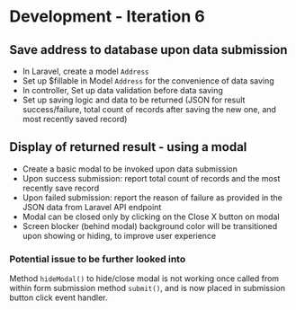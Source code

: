 # Development - Iteration 6

<a name="1"></a>
## Save address to database upon data submission

- In Laravel, create a model ```Address```
- Set up $fillable in Model ```Address``` for the convenience of data saving
- In controller, Set up data validation before data saving 
- Set up saving logic and data to be returned (JSON for result success/failure, total count of records after saving the new one, and most recently saved record)

<a name="2"></a>
## Display of returned result - using a modal

- Create a basic modal to be invoked upon data submission
- Upon success submission: report total count of records and the most recently save record
- Upon failed submission: report the reason of failure as provided in the JSON data from Laravel API endpoint 
- Modal can be closed only by clicking on the Close X button on modal
- Screen blocker (behind modal) background color will be transitioned upon showing or hiding, to improve user experience

### Potential issue to be further looked into
Method ```hideModal()``` to hide/close modal is not working once called from within form submission method ```submit()```, and is now placed in submission button click event handler.



